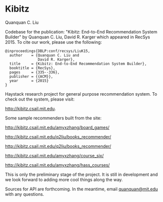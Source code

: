 Kibitz
======

Quanquan C. Liu

Codebase for the publication: "Kibitz: End-to-End Recommendation System Builder" by Quanquan C. Liu, David R. Karger which appeared in RecSys 2015. To cite our work, please use the following: 

```
@inproceedings{DBLP:conf/recsys/LiuK15,
  author    = {Quanquan C. Liu and
               David R. Karger},
  title     = {Kibitz: End-to-End Recommendation System Builder},
  booktitle = {RecSys},
  pages     = {335--336},
  publisher = {{ACM}},
  year      = {2015}
}
```

Haystack research project for general purpose recommendation system. To check out the system, please visit:

http://kibitz.csail.mit.edu.

Some sample recommenders built from the site:


http://kibitz.csail.mit.edu/amyxzhang/board_games/

http://kibitz.csail.mit.edu/q2liu/books_recommender/

http://kibitz.csail.mit.edu/q2liu/books_recommender/

http://kibitz.csail.mit.edu/amyxzhang/course_six/

http://kibitz.csail.mit.edu/amyxzhang/hass_courses/

This is only the preliminary stage of the project. It is still in development and we look forward to adding more cool things along the way.

Sources for API are forthcoming. In the meantime, email quanquan@mit.edu with any questions.
